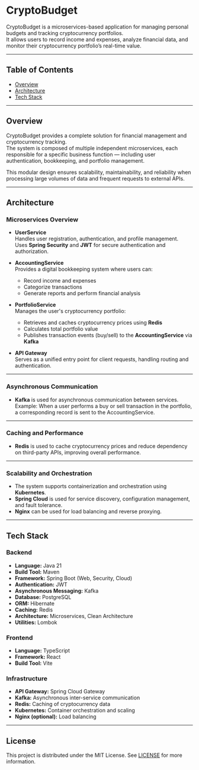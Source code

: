 # CryptoBudget

CryptoBudget is a microservices-based application for managing personal budgets and tracking cryptocurrency portfolios.  
It allows users to record income and expenses, analyze financial data, and monitor their cryptocurrency portfolio’s real-time value.

---

## Table of Contents
- [Overview](#overview)
- [Architecture](#architecture)
- [Tech Stack](#tech-stack)

---

## Overview

CryptoBudget provides a complete solution for financial management and cryptocurrency tracking.  
The system is composed of multiple independent microservices, each responsible for a specific business function — including user authentication, bookkeeping, and portfolio management.

This modular design ensures scalability, maintainability, and reliability when processing large volumes of data and frequent requests to external APIs.

---

## Architecture

### Microservices Overview

- **UserService**  
  Handles user registration, authentication, and profile management.  
  Uses **Spring Security** and **JWT** for secure authentication and authorization.

- **AccountingService**  
  Provides a digital bookkeeping system where users can:  
  - Record income and expenses  
  - Categorize transactions  
  - Generate reports and perform financial analysis

- **PortfolioService**  
  Manages the user's cryptocurrency portfolio:  
  - Retrieves and caches cryptocurrency prices using **Redis**  
  - Calculates total portfolio value  
  - Publishes transaction events (buy/sell) to the **AccountingService** via **Kafka**

- **API Gateway**  
  Serves as a unified entry point for client requests, handling routing and authentication.

---

### Asynchronous Communication

- **Kafka** is used for asynchronous communication between services.  
  Example: When a user performs a buy or sell transaction in the portfolio, a corresponding record is sent to the AccountingService.

---

### Caching and Performance

- **Redis** is used to cache cryptocurrency prices and reduce dependency on third-party APIs, improving overall performance.

---

### Scalability and Orchestration

- The system supports containerization and orchestration using **Kubernetes**.  
- **Spring Cloud** is used for service discovery, configuration management, and fault tolerance.  
- **Nginx** can be used for load balancing and reverse proxying.

---

## Tech Stack

### Backend
- **Language:** Java 21  
- **Build Tool:** Maven  
- **Framework:** Spring Boot (Web, Security, Cloud)  
- **Authentication:** JWT  
- **Asynchronous Messaging:** Kafka  
- **Database:** PostgreSQL  
- **ORM:** Hibernate  
- **Caching:** Redis  
- **Architecture:** Microservices, Clean Architecture  
- **Utilities:** Lombok  

### Frontend
- **Language:** TypeScript  
- **Framework:** React  
- **Build Tool:** Vite  

### Infrastructure
- **API Gateway:** Spring Cloud Gateway  
- **Kafka:** Asynchronous inter-service communication  
- **Redis:** Caching of cryptocurrency data  
- **Kubernetes:** Container orchestration and scaling  
- **Nginx (optional):** Load balancing  

---

## License
This project is distributed under the MIT License. See [LICENSE](LICENSE) for more information.
